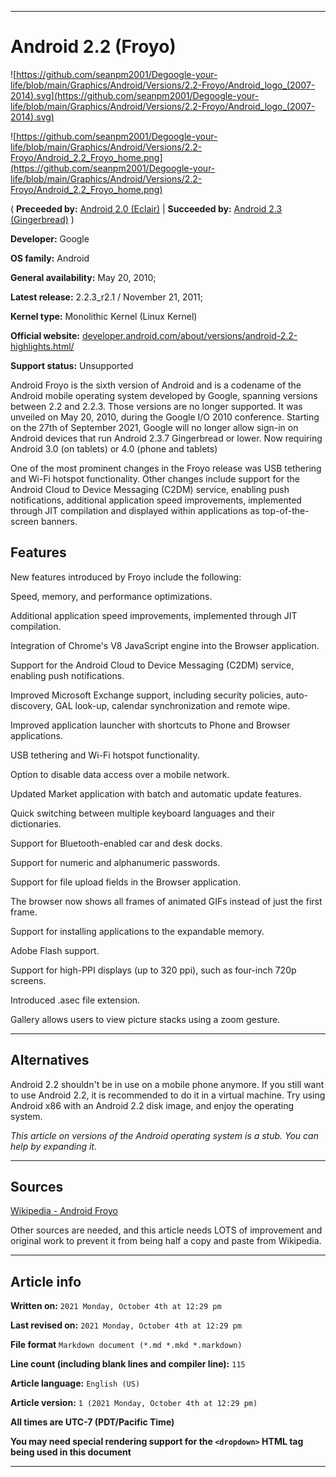 
***

# Android 2.2 (Froyo)

<!-- <details>
<summary><p>[Click/tap here to expand/collapse</p>
<p>the dropdown containing the Android logotype</p></summary> !-->

![https://github.com/seanpm2001/Degoogle-your-life/blob/main/Graphics/Android/Versions/2.2-Froyo/Android_logo_(2007-2014).svg](https://github.com/seanpm2001/Degoogle-your-life/blob/main/Graphics/Android/Versions/2.2-Froyo/Android_logo_(2007-2014).svg)

<!-- </details> !-->

![https://github.com/seanpm2001/Degoogle-your-life/blob/main/Graphics/Android/Versions/2.2-Froyo/Android_2.2_Froyo_home.png](https://github.com/seanpm2001/Degoogle-your-life/blob/main/Graphics/Android/Versions/2.2-Froyo/Android_2.2_Froyo_home.png)

( **Preceeded by:** [Android 2.0 (Eclair)](https://github.com/seanpm2001/Degoogle-your-life/wiki/Android-2-0-Eclair/) | **Succeeded by:** [Android 2.3 (Gingerbread)](https://github.com/seanpm2001/Degoogle-your-life/wiki/Android-2-3-Gingerbread/) )

**Developer:**	Google

**OS family:**	Android

**General availability:**	May 20, 2010;

**Latest release:**	2.2.3_r2.1 / November 21, 2011;

**Kernel type:**	Monolithic Kernel (Linux Kernel)

**Official website:**	[developer.android.com/about/versions/android-2.2-highlights.html/](http://developer.android.com/about/versions/android-2.2-highlights.html/)

**Support status:** Unsupported

Android Froyo is the sixth version of Android and is a codename of the Android mobile operating system developed by Google, spanning versions between 2.2 and 2.2.3. Those versions are no longer supported. It was unveiled on May 20, 2010, during the Google I/O 2010 conference. Starting on the 27th of September 2021, Google will no longer allow sign-in on Android devices that run Android 2.3.7 Gingerbread or lower. Now requiring Android 3.0 (on tablets) or 4.0 (phone and tablets)

One of the most prominent changes in the Froyo release was USB tethering and Wi-Fi hotspot functionality. Other changes include support for the Android Cloud to Device Messaging (C2DM) service, enabling push notifications, additional application speed improvements, implemented through JIT compilation and displayed within applications as top-of-the-screen banners.

## Features

New features introduced by Froyo include the following:

Speed, memory, and performance optimizations.

Additional application speed improvements, implemented through JIT compilation.

Integration of Chrome's V8 JavaScript engine into the Browser application.

Support for the Android Cloud to Device Messaging (C2DM) service, enabling push notifications.

Improved Microsoft Exchange support, including security policies, auto-discovery, GAL look-up, calendar synchronization and remote wipe.

Improved application launcher with shortcuts to Phone and Browser applications.

USB tethering and Wi-Fi hotspot functionality.

Option to disable data access over a mobile network.

Updated Market application with batch and automatic update features.

Quick switching between multiple keyboard languages and their dictionaries.

Support for Bluetooth-enabled car and desk docks.

Support for numeric and alphanumeric passwords.

Support for file upload fields in the Browser application.

The browser now shows all frames of animated GIFs instead of just the first frame.

Support for installing applications to the expandable memory.

Adobe Flash support.

Support for high-PPI displays (up to 320 ppi), such as four-inch 720p screens.

Introduced .asec file extension.

Gallery allows users to view picture stacks using a zoom gesture.

***

## Alternatives

Android 2.2 shouldn't be in use on a mobile phone anymore. If you still want to use Android 2.2, it is recommended to do it in a virtual machine. Try using Android x86 with an Android 2.2 disk image, and enjoy the operating system.

_This article on versions of the Android operating system is a stub. You can help by expanding it._

***

## Sources

[Wikipedia - Android Froyo](https://en.wikipedia.org/wiki/Android_Froyo/)

Other sources are needed, and this article needs LOTS of improvement and original work to prevent it from being half a copy and paste from Wikipedia.

***

## Article info

**Written on:** `2021 Monday, October 4th at 12:29 pm`

**Last revised on:** `2021 Monday, October 4th at 12:29 pm`

**File format** `Markdown document (*.md *.mkd *.markdown)`

**Line count (including blank lines and compiler line):** `115`

**Article language:** `English (US)`

**Article version:** `1 (2021 Monday, October 4th at 12:29 pm)`

**All times are UTC-7 (PDT/Pacific Time)**

**You may need special rendering support for the `<dropdown>` HTML tag being used in this document**

***


